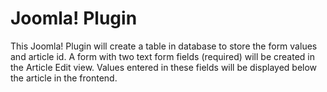 # Joomla! Plugin

This Joomla! Plugin will create a table in database to store the form values and article id. A form with two text form fields (required) will be created in the Article Edit view. Values entered in these fields will be displayed below the article in the frontend.
